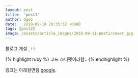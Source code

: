 ```yaml
---
layout: post
title:  'post1'
author: dgoo
date:   2018-09-10 20:35:32 +0900
tags: [post2]
image: /assets/article_images/2018-09-11-post1/cover.jpg
---
```

블로그 개설 `_!!`

{% highlight ruby %}
코드 스니펫이라함..
{% endhighlight %}

링크는 이래걸면됨 [google][god-google].

[god-google]: https://google.com
